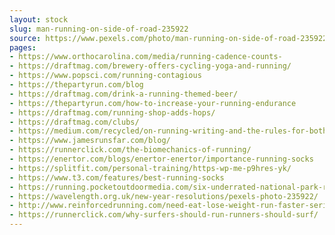```yaml
---
layout: stock
slug: man-running-on-side-of-road-235922
source: https://www.pexels.com/photo/man-running-on-side-of-road-235922/
pages:
- https://www.orthocarolina.com/media/running-cadence-counts-
- https://draftmag.com/brewery-offers-cycling-yoga-and-running/
- https://www.popsci.com/running-contagious
- https://thepartyrun.com/blog
- https://draftmag.com/drink-a-running-themed-beer/
- https://thepartyrun.com/how-to-increase-your-running-endurance
- https://draftmag.com/running-shop-adds-hops/
- https://draftmag.com/clubs/
- https://medium.com/recycled/on-running-writing-and-the-rules-for-both-a7360cfd4433
- https://www.jamesrunsfar.com/blog/
- https://runnerclick.com/the-biomechanics-of-running/
- https://enertor.com/blogs/enertor-enertor/importance-running-socks
- https://splitfit.com/personal-training/https-wp-me-p9hres-yk/
- https://www.t3.com/features/best-running-socks
- https://running.pocketoutdoormedia.com/six-underrated-national-park-runs_170399
- https://wavelength.org.uk/new-year-resolutions/pexels-photo-235922/
- http://www.reinforcedrunning.com/need-eat-lose-weight-run-faster-seriously/
- https://runnerclick.com/why-surfers-should-run-runners-should-surf/
---
```

